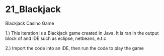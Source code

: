 # 21_Blackjack
Blackjack Casino Game

1.) This iteration is a Blackjack game created in Java. It is ran in the output block of and IDE such as eclipse, netbeans, e.t.c

2.) Import the code into an IDE, then run the code to play the game
